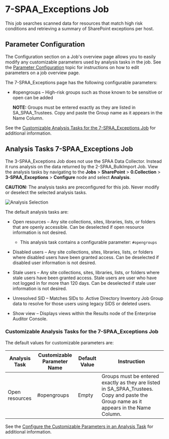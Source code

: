 # 7-SPAA_Exceptions Job

This job searches scanned data for resources that match high risk conditions and retrieving a
summary of SharePoint exceptions per host.

## Parameter Configuration

The Configuration section on a Job's overview page allows you to easily modify any customizable
parameters used by analysis tasks in the job. See the
[Parameter Configuration](/docs/accessanalyzer/11.6/admin/jobs/job/overview.md#parameter-configuration)
topic for instructions on how to edit parameters on a job overview page.

The 7-SPAA_Exceptions page has the following configurable parameters:

- #opengroups – High-risk groups such as those known to be sensitive or open can be added

    **NOTE:** Groups must be entered exactly as they are listed in SA_SPAA_Trustees. Copy and paste
    the Group name as it appears in the Name Column.

See the
[Customizable Analysis Tasks for the 7-SPAA_Exceptions Job](#customizable-analysis-tasks-for-the-7-spaa_exceptions-job)
for additional information.

## Analysis Tasks 7-SPAA_Exceptions Job

The 3-SPAA_Exceptions Job does not use the SPAA Data Collector. Instead it runs analysis on the data
returned by the 2-SPAA_BulkImport Job. View the analysis tasks by navigating to the **Jobs** >
**SharePoint** > **0.Collection** > **3-SPAA_Exceptions** > **Configure** node and select
**Analysis**.

**CAUTION:** The analysis tasks are preconfigured for this job. Never modify or deselect the
selected analysis tasks.

![Analysis Selection](/img/product_docs/accessanalyzer/11.6/solutions/sharepoint/collection/spaaexceptionsanalysis.webp)

The default analysis tasks are:

- Open resources – Any site collections, sites, libraries, lists, or folders that are openly
  accessible. Can be deselected if open resource information is not desired.

    - This analysis task contains a configurable parameter: `#opengroups`

- Disabled users – Any site collections, sites, libraries, lists, or folders where disabled users
  have been granted access. Can be deselected if disabled user information is not desired.
- Stale users – Any site collections, sites, libraries, lists, or folders where stale users have
  been granted access. Stale users are user who have not logged in for more than 120 days. Can be
  deselected if stale user information is not desired.
- Unresolved SID – Matches SIDs to .Active Directory Inventory Job Group data to resolve for those
  users using legacy SIDS or deleted users.
- Show view – Displays views within the Results node of the Enterprise Auditor Console.

### Customizable Analysis Tasks for the 7-SPAA_Exceptions Job

The default values for customizable parameters are:

| Analysis Task  | Customizable Parameter Name | Default Value | Instruction                                                                                                                            |
| -------------- | --------------------------- | ------------- | -------------------------------------------------------------------------------------------------------------------------------------- |
| Open resources | #opengroups                 | Empty         | Groups must be entered exactly as they are listed in SA_SPAA_Trustees. Copy and paste the Group name as it appears in the Name Column. |

See the
[Configure the Customizable Parameters in an Analysis Task](/docs/accessanalyzer/11.6/admin/jobs/job/configure/analysiscustomizableparameters.md)
for additional information.
